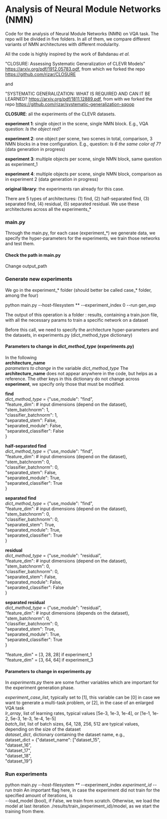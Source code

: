 # Analysis of Neural Module Networks (NMN)
Code for the analysis of Neural Module Networks (NMN) on VQA task. 
The repo will be divided in five folders. 
In all of them, we compare different variants of NMN architectures with different modularity.

All the code is highly inspired by the work of Bahdanau *et al.*

"CLOSURE: Assessing Systematic Generalization of CLEVR Models" https://arxiv.org/pdf/1912.05783.pdf, from which we forked the repo https://github.com/rizar/CLOSURE

and 

"SYSTEMATIC GENERALIZATION: WHAT IS REQUIRED AND CAN IT BE LEARNED? https://arxiv.org/pdf/1811.12889.pdf, from with we forked the repo
https://github.com/rizar/systematic-generalization-sqoop 


**CLOSURE**: all the experiments of the CLEVR datasets.

**experiment 1**: single object in the scene, single NMN block. E.g., VQA question: _Is the object red?_  

**experiment 2**: one object per scene, two scenes in total, comparison, 3 NMN blocks in a tree configuration. 
E.g., question: _Is 6 the same color of 7?_ (data generation in progress)

**experiment 3**: multiple objects per scene, single NMN block, same question as experiment_1  

**experiment 4**: multiple objects per scene, single NMN block,
comparison as in experiment 2 (data generation in progress)

**original library**: the experiments ran already for this case.

There are 5 types of architectures: (1) find, (2) half-separated find, (3) separated find, (4) residual, (5) separated residual. We use these architectures across all the experiments_* 

### main.py
Through the main.py, for each case (experiment_*) we generate data, we specify the hyper-parameters for the experiments, we train those networks and test them.

#### Check the path in main.py
Change output_path

### Generate new experiments
We go in the experiment_* folder (should better be called case_* folder, among the four) 

python main.py --host-filesystem ** --experiment_index 0 --run gen_exp

The output of this operation is a folder : results, containing a train.json file, with all the necessary params to train a specific network on a dataset

Before this call, we need to specify the architecture hyper-parameters and the datasets, in experiments.py (dict_method_type dictionary) 

#### Parameters to change in _dict_method_type_ (experiments.py)
In the following   
**architecture_name**  
 _parameters to change_ in the variable _dict_method_type_
The **architecture_name** does not appear anywhere in the code, but helps as a reference.
The other keys in this dictionary do not change across **experiment**, we specify only those that must be modified.

**find**  
_dict_method_type_ = {"use_module": "find",  
                         "feature_dim": # input dimensions (depend on the dataset),  
                              "stem_batchnorm": 1,  
                              "classifier_batchnorm": 1,  
                              "separated_stem": False,   
                              "separated_module": False,  
                              "separated_classifier": False  
                             }
                             
**half-separated find**  
_dict_method_type_ = {"use_module": "find",  
                                             "feature_dim": # input dimensions (depend on the dataset),  
                                             "stem_batchnorm": 0,  
                                             "classifier_batchnorm": 0,  
                                             "separated_stem": False,  
                                             "separated_module": True,  
                                             "separated_classifier": True  
                                            }  
                                                                         
**separated find**  
_dict_method_type_ = {"use_module": "find",  
                                        "feature_dim": # input dimensions (depend on the dataset),  
                                        "stem_batchnorm": 0,  
                                        "classifier_batchnorm": 0,   
                                        "separated_stem": True,  
                                        "separated_module": True,  
                                        "separated_classifier": True  
                                        }  
                             
**residual**   
_dict_method_type_ = {"use_module": "residual",  
                                  "feature_dim": # input dimensions (depend on the dataset),  
                                  "stem_batchnorm": 0,  
                                  "classifier_batchnorm": 0,  
                                  "separated_stem": False,  
                                  "separated_module": False,  
                                  "separated_classifier": False  
                                 }  
                                 
**separated residual**   
_dict_method_type_ = {"use_module": "residual",  
                                            "feature_dim": # input dimensions (depends on the dataset),    
                                            "stem_batchnorm": 0,  
                                            "classifier_batchnorm": 0,  
                                            "separated_stem": True,  
                                            "separated_module": True,  
                                            "separated_classifier": True  
                                           }  

"feature_dim" = [3, 28, 28] if experiment_1  
"feature_dim" = [3, 64, 64] if experiment_3  

#### Parameters to change in experiments.py
In _experiments.py_ there are some further variables which are important for the experiment generation phase.  

_experiment_case_list_, typically set to [1], this variable can be [0] in case we want to generate a multi-task problem, or [2], in the case of an enlarged VQA task    
_lr_array_, list of learning rates, typical values [5e-3, 1e-3, 1e-4], or [1e-1, 1e-2, 5e-3, 1e-3, 1e-4, 1e-5]    
_batch_list_, list of batch sizes, 64, 128, 256, 512 are typical values, depending on the size of the dataset    
_dataset_dict_, dictionary containing the dataset name, e.g.,   
dataset_dict = {"dataset_name": ["dataset_15",  
                                 "dataset_16",  
                                 "dataset_17",  
                                 "dataset_18",  
                                 "dataset_19"}  
       
### Run experiments 
python main.py --host-filesystem _**_ --experiment_index _experiment_id_ --run _train_ 
An important flag here, in case the experiment did not train for the specified amount of iterations, is    
--load_model (bool), if False, we train from scratch. Otherwise, we load the model at last iteration ./results/train_(experiment_id)/model, as we start the training from there.



